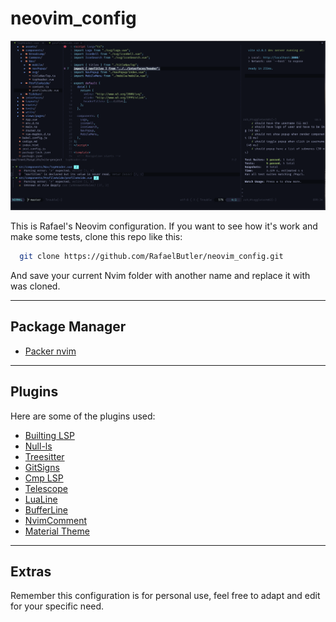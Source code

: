 # neovim_config

![Neovim](nvim.png) 

This is Rafael's Neovim configuration. If you want to see how it's work and make some tests, clone this repo like this:

```bash
  git clone https://github.com/RafaelButler/neovim_config.git
```

And save your current Nvim folder with another name and replace it with was cloned.

---

## Package Manager

- [Packer nvim](https://github.com/wbthomason/packer.nvim) 

---

## Plugins

Here are some of the plugins used: 

- [Builting LSP](https://github.com/neovim/nvim-lspconfig) 
- [Null-ls](https://github.com/jose-elias-alvarez/null-ls.nvim) 
- [Treesitter](https://github.com/nvim-treesitter/nvim-treesitter) 
- [GitSigns](https://github.com/lewis6991/gitsigns.nvim) 
- [Cmp LSP](https://github.com/hrsh7th/nvim-cmp) 
- [Telescope](https://github.com/nvim-telescope/telescope.nvim) 
- [LuaLine](https://github.com/nvim-lualine/lualine.nvim) 
- [BufferLine](https://github.com/akinsho/bufferline.nvim) 
- [NvimComment](https://github.com/terrortylor/nvim-comment) 
- [Material Theme](https://github.com/kaicataldo/material.vim) 

---

## Extras

Remember this configuration is for personal use, feel free to adapt and edit for your specific need.
